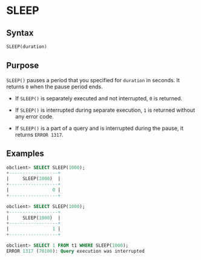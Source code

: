 # SLEEP

## Syntax

```sql
SLEEP(duration)
```

## Purpose

`SLEEP()` pauses a period that you specified for `duration` in seconds. It returns `0` when the pause period ends.

* If `SLEEP()` is separately executed and not interrupted, `0` is returned.

* If `SLEEP()` is interrupted during separate execution, `1` is returned without any error code.

* If `SLEEP()` is a part of a query and is interrupted during the pause, it returns `ERROR 1317`.

## Examples

```sql
obclient> SELECT SLEEP(1000);
+------------------+
|     SLEEP(1000)  |
+------------------+
|                0 |
+------------------+

obclient> SELECT SLEEP(1000);
+------------------+
|     SLEEP(1000)  |
+------------------+
|                1 |
+------------------+

obclient> SELECT 1 FROM t1 WHERE SLEEP(1000);
ERROR 1317 (70100): Query execution was interrupted
```
